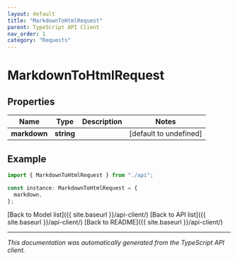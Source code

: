 ```yaml
---
layout: default
title: "MarkdownToHtmlRequest"
parent: TypeScript API Client
nav_order: 1
category: "Requests"
---
```


# MarkdownToHtmlRequest

## Properties

| Name         | Type       | Description | Notes                  |
| ------------ | ---------- | ----------- | ---------------------- |
| **markdown** | **string** |             | [default to undefined] |

## Example

```typescript
import { MarkdownToHtmlRequest } from "./api";

const instance: MarkdownToHtmlRequest = {
  markdown,
};
```

[Back to Model list]({{ site.baseurl }}/api-client/) [Back to API list]({{ site.baseurl }}/api-client/) [Back to README]({{ site.baseurl }}/api-client/)

---

_This documentation was automatically generated from the TypeScript API client._
